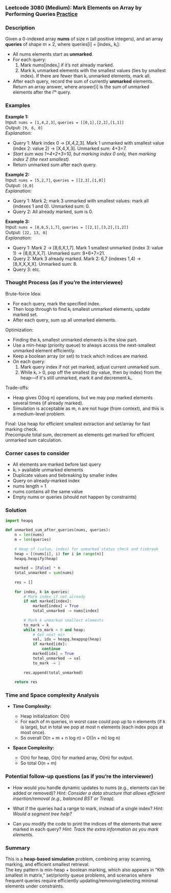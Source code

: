 ### Leetcode 3080 (Medium): Mark Elements on Array by Performing Queries [Practice](https://leetcode.com/problems/mark-elements-on-array-by-performing-queries)

### Description  
Given a 0-indexed array **nums** of size n (all positive integers), and an array **queries** of shape m × 2, where queries[i] = [indexᵢ, kᵢ]:  
- All nums elements start as **unmarked**.
- For each query:
  1. Mark nums[indexᵢ] if it’s not already marked.
  2. Mark kᵢ unmarked elements with the smallest values (ties by smallest index). If there are fewer than kᵢ unmarked elements, mark all.
- After each query, record the sum of currently **unmarked** elements.  
Return an array answer, where answer[i] is the sum of unmarked elements after the iᵗʰ query.

### Examples  

**Example 1:**  
Input: `nums = [1,4,2,3]`, `queries = [[0,1],[2,2],[1,1]]`  
Output: `[9, 6, 0]`  
*Explanation:*
- Query 1: Mark index 0 → [X,4,2,3]. Mark 1 unmarked with smallest value (index 2: value 2) → [X,4,X,3]. Unmarked sum: 4+3=7.
- *Start sum was 1+4+2+3=10, but marking index 0 only, then marking index 2 (the next smallest).*
- Return unmarked sum after each query.

**Example 2:**  
Input: `nums = [5,2,7]`, `queries = [[2,3],[1,0]]`  
Output: `[0,0]`  
*Explanation:*
- Query 1: Mark 2; mark 3 unmarked with smallest values: mark all (indexes 1 and 0). Unmarked sum: 0.
- Query 2: All already marked, sum is 0.

**Example 3:**  
Input: `nums = [8,6,5,1,7]`, `queries = [[2,1],[3,2],[1,2]]`  
Output: `[22, 13, 0]`  
*Explanation:*
- Query 1: Mark 2 → [8,6,X,1,7]. Mark 1 smallest unmarked (index 3: value 1) → [8,6,X,X,7]. Unmarked sum: 8+6+7=21.
- Query 2: Mark 3 already marked. Mark 2: 6,7 (indexes 1,4) → [8,X,X,X,X]. Unmarked sum: 8.
- Query 3: etc.

### Thought Process (as if you’re the interviewee)  
Brute-force Idea:  
- For each query, mark the specified index.
- Then loop through to find kᵢ smallest unmarked elements, update marked set.
- After each query, sum up all unmarked elements.

Optimization:  
- Finding the kᵢ smallest unmarked elements is the slow part.  
- Use a min-heap (priority queue) to always access the next-smallest unmarked element efficiently.
- Keep a boolean array (or set) to track which indices are marked.
- On each query:  
  1. Mark query index if not yet marked, adjust current unmarked sum.
  2. While kᵢ > 0, pop off the smallest (by value, then by index) from the heap—if it's still unmarked, mark it and decrement kᵢ.

Trade-offs:
- Heap gives O(log n) operations, but we may pop marked elements several times (if already marked).
- Simulation is acceptable as m, n are not huge (from context), and this is a medium-level problem.

Final: Use heap for efficient smallest extraction and set/array for fast marking check.  
Precompute total sum, decrement as elements get marked for efficient unmarked sum calculation.

### Corner cases to consider  
- All elements are marked before last query  
- kᵢ > available unmarked elements  
- Duplicate values and tiebreaking by smaller index  
- Query on already-marked index  
- nums length = 1  
- nums contains all the same value  
- Empty nums or queries (should not happen by constraints)  

### Solution

```python
import heapq

def unmarked_sum_after_queries(nums, queries):
    n = len(nums)
    m = len(queries)
    
    # Heap of (value, index) for unmarked status check and tiebreak
    heap = [(nums[i], i) for i in range(n)]
    heapq.heapify(heap)
    
    marked = [False] * n
    total_unmarked = sum(nums)
    
    res = []
    
    for index, k in queries:
        # Mark index if not already
        if not marked[index]:
            marked[index] = True
            total_unmarked -= nums[index]
        
        # Mark k unmarked smallest elements
        to_mark = k
        while to_mark > 0 and heap:
            # Get next min
            val, idx = heapq.heappop(heap)
            if marked[idx]:
                continue
            marked[idx] = True
            total_unmarked -= val
            to_mark -= 1
        
        res.append(total_unmarked)
    
    return res

```

### Time and Space complexity Analysis  

- **Time Complexity:**  
  - Heap initialization: O(n)  
  - For each of m queries, in worst case could pop up to n elements (if k is large), but in total we pop at most n elements (each index pops at most once).  
  - So overall O(n + m + n log n) = O((n + m) log n)

- **Space Complexity:**  
  - O(n) for heap, O(n) for marked array, O(m) for output.  
  - So total O(n + m)

### Potential follow-up questions (as if you’re the interviewer)  

- How would you handle dynamic updates to nums (e.g., elements can be added or removed)?
  *Hint: Consider a data structure that allows efficient insertion/removal (e.g., balanced BST or Treap).*

- What if the queries had a range to mark, instead of a single index?
  *Hint: Would a segment tree help?*

- Can you modify the code to print the indices of the elements that were marked in each query?
  *Hint: Track the extra information as you mark elements.*

### Summary
This is a **heap-based simulation** problem, combining array scanning, marking, and efficient smallest retrieval.  
The key pattern is min-heap + boolean marking, which also appears in "Kth smallest in matrix," set/priority queue problems, and scenarios where frequent queries require efficiently updating/removing/selecting minimal elements under constraints.